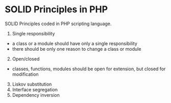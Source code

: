 # SOLID Principles in PHP
SOLID Principles coded in PHP scripting language.

1. Single responsibility
  - a class or a module should have only a single responsibility
  - there should be only one reason to change a class or module
2. Open/closed
  - classes, functions, modules should be open for extension, but closed for modification
3. Liskov substitution
4. Interface segregation
5. Dependency inversion
